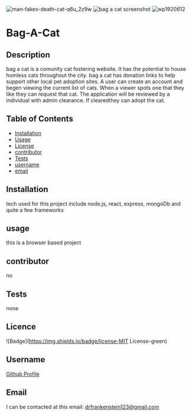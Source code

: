 ![man-fakes-death-cat-q6u_2z9w](https://user-images.githubusercontent.com/65675240/111185561-1932cd80-8580-11eb-8688-a5046055cd4f.png)
![bag a cat screenshot](https://user-images.githubusercontent.com/65675240/111185606-23ed6280-8580-11eb-963b-9f3ef0422058.PNG)
![wp1920612](https://user-images.githubusercontent.com/65675240/111185675-3798c900-8580-11eb-82bc-c54ca180686f.png)
# Bag-A-Cat
 
## Description
 
bag a cat is a comunity cat fostering website. It has the potential to house homless cats throughout the city. bag a cat has donation links to help support other local pet adoption sites. A user can create an account and begen viewing the current list of cats. When a viewer spots one that they like they can request that cat. The application will be reviewed by a individual with admin clearance. If clearedthey can adopt the cat.
 
## Table of Contents
 
* [Installation](#Installation) 
* [Usage](#Usage) 
* [License](#License) 
* [contributor](#contributor) 
* [Tests](#Tests)
* [username](#username) 
* [email](#email)
 
## Installation
 
tech used for this project include node.js, react, express, mongoDb and quite a few frameworks
 
## usage

this is a browser based project
 
## contributor 
 
no
 
## Tests
none
 
## Licence

![Badge](https://img.shields.io/badge/license-MIT License-green)
 
## Username

[Github Profile](https://github.com/neyneyalldayday/)
 
## Email

I can be contacted at this email: <drfrankenstein123@gmail.com>

